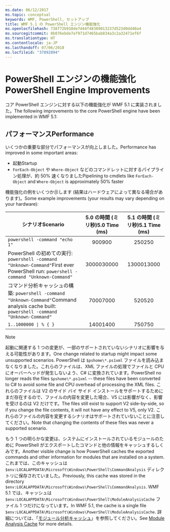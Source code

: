 ```yaml
---
ms.date: 06/12/2017
ms.topic: conceptual
keywords: WMF, PowerShell, セットアップ
title: WMF 5.1 の PowerShell エンジン機能強化
ms.openlocfilehash: 738f72b910de7d44f48309013237d523d0dd40a4
ms.sourcegitcommit: 8b076ebde7ef971d7465bab834a3c2a32471ef6f
ms.translationtype: HT
ms.contentlocale: ja-JP
ms.lasthandoff: 07/06/2018
ms.locfileid: "37892894"
---
```

# <a name="powershell-engine-improvements"></a><span data-ttu-id="1c408-103">PowerShell エンジンの機能強化</span><span class="sxs-lookup"><span data-stu-id="1c408-103">PowerShell Engine Improvements</span></span>

<span data-ttu-id="1c408-104">コア PowerShell エンジンに対する以下の機能強化が WMF 5.1 に実装されました。</span><span class="sxs-lookup"><span data-stu-id="1c408-104">The following improvements to the core PowerShell engine have been implemented in WMF 5.1:</span></span>

## <a name="performance"></a><span data-ttu-id="1c408-105">パフォーマンス</span><span class="sxs-lookup"><span data-stu-id="1c408-105">Performance</span></span>

<span data-ttu-id="1c408-106">いくつかの重要な部分でパフォーマンスが向上しました。</span><span class="sxs-lookup"><span data-stu-id="1c408-106">Performance has improved in some important areas:</span></span>

- <span data-ttu-id="1c408-107">起動</span><span class="sxs-lookup"><span data-stu-id="1c408-107">Startup</span></span>
- <span data-ttu-id="1c408-108">`ForEach-Object` や `Where-Object` などのコマンドレットに対するパイプライン処理が、約 50% 速くなりました</span><span class="sxs-lookup"><span data-stu-id="1c408-108">Pipelining to cmdlets like `ForEach-Object` and `Where-Object` is approximately 50% faster</span></span>

<span data-ttu-id="1c408-109">機能強化の例をいくつか示します (結果はハードウェアによって異なる場合があります)。</span><span class="sxs-lookup"><span data-stu-id="1c408-109">Some example improvements (your results may vary depending on your hardware):</span></span>

| <span data-ttu-id="1c408-110">シナリオ</span><span class="sxs-lookup"><span data-stu-id="1c408-110">Scenario</span></span> | <span data-ttu-id="1c408-111">5.0 の時間 (ミリ秒)</span><span class="sxs-lookup"><span data-stu-id="1c408-111">5.0 Time (ms)</span></span> | <span data-ttu-id="1c408-112">5.1 の時間 (ミリ秒)</span><span class="sxs-lookup"><span data-stu-id="1c408-112">5.1 Time (ms)</span></span> |
| -------- | :---------------: | :---------------: |
| `powershell -command "echo 1"` | <span data-ttu-id="1c408-113">900</span><span class="sxs-lookup"><span data-stu-id="1c408-113">900</span></span> | <span data-ttu-id="1c408-114">250</span><span class="sxs-lookup"><span data-stu-id="1c408-114">250</span></span> |
| <span data-ttu-id="1c408-115">PowerShell の初めての実行: `powershell -command "Unknown-Command"`</span><span class="sxs-lookup"><span data-stu-id="1c408-115">First ever PowerShell run: `powershell -command "Unknown-Command"`</span></span> | <span data-ttu-id="1c408-116">30000</span><span class="sxs-lookup"><span data-stu-id="1c408-116">30000</span></span> | <span data-ttu-id="1c408-117">13000</span><span class="sxs-lookup"><span data-stu-id="1c408-117">13000</span></span> |
| <span data-ttu-id="1c408-118">コマンド分析キャッシュの構築: `powershell -command "Unknown-Command"`</span><span class="sxs-lookup"><span data-stu-id="1c408-118">Command analysis cache built: `powershell -command "Unknown-Command"`</span></span> | <span data-ttu-id="1c408-119">7000</span><span class="sxs-lookup"><span data-stu-id="1c408-119">7000</span></span> | <span data-ttu-id="1c408-120">520</span><span class="sxs-lookup"><span data-stu-id="1c408-120">520</span></span> |
| <code>1..1000000 &#124; % { }</code> | <span data-ttu-id="1c408-121">1400</span><span class="sxs-lookup"><span data-stu-id="1c408-121">1400</span></span> | <span data-ttu-id="1c408-122">750</span><span class="sxs-lookup"><span data-stu-id="1c408-122">750</span></span> |

> [!Note]
> <span data-ttu-id="1c408-123">起動に関連する 1 つの変更が、一部のサポートされていないシナリオに影響を与える可能性があります。</span><span class="sxs-lookup"><span data-stu-id="1c408-123">One change related to startup might impact some unsupported scenarios.</span></span>
> <span data-ttu-id="1c408-124">PowerShell は `$pshome\*.ps1xml` ファイルを読み込まなくなりました。これらのファイルは、XML ファイルの処理でファイルと CPU にオーバーヘッドが発生しないよう、C# に変換されています。</span><span class="sxs-lookup"><span data-stu-id="1c408-124">PowerShell no longer reads the files `$pshome\*.ps1xml` -- these files have been converted to C# to avoid some file and CPU overhead of processing the XML files.</span></span>
> <span data-ttu-id="1c408-125">これらのファイルは V2 のサイド バイ サイド インストールをサポートするためにまだ存在するので、ファイルの内容を変更した場合、V5 には影響がなく、影響を受けるのは V2 だけです。</span><span class="sxs-lookup"><span data-stu-id="1c408-125">The files still exist to support V2 side-by-side, so if you change the file contents, it will not have any effect to V5, only V2.</span></span>
> <span data-ttu-id="1c408-126">これらのファイルの内容を変更するシナリオはサポートされていないことに注意してください。</span><span class="sxs-lookup"><span data-stu-id="1c408-126">Note that changing the contents of these files was never a supported scenario.</span></span>

<span data-ttu-id="1c408-127">もう 1 つの明らかな変更は、システムにインストールされているモジュールのために PowerShell がエクスポートしたコマンドと他の情報をキャッシュするしくみです。</span><span class="sxs-lookup"><span data-stu-id="1c408-127">Another visible change is how PowerShell caches the exported commands and other information for modules that are installed on a system.</span></span>
<span data-ttu-id="1c408-128">これまでは、このキャッシュは `$env:LOCALAPPDATA\Microsoft\Windows\PowerShell\CommandAnalysis` ディレクトリに保存されていました。</span><span class="sxs-lookup"><span data-stu-id="1c408-128">Previously, this cache was stored in the directory `$env:LOCALAPPDATA\Microsoft\Windows\PowerShell\CommandAnalysis`.</span></span>
<span data-ttu-id="1c408-129">WMF 5.1 では、キャッシュは `$env:LOCALAPPDATA\Microsoft\Windows\PowerShell\ModuleAnalysisCache` ファイル 1 つだけになっています。</span><span class="sxs-lookup"><span data-stu-id="1c408-129">In WMF 5.1, the cache is a single file `$env:LOCALAPPDATA\Microsoft\Windows\PowerShell\ModuleAnalysisCache`.</span></span>
<span data-ttu-id="1c408-130">詳細については、「[モジュール分析キャッシュ](scenarios-features.md#module-analysis-cache)」を参照してください。</span><span class="sxs-lookup"><span data-stu-id="1c408-130">See [Module Analysis Cache](scenarios-features.md#module-analysis-cache) for more details.</span></span>